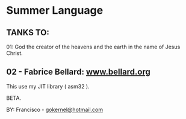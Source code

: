 # Summer Language

TANKS TO:
----------------------------------------------
  01: God the creator of the heavens and the earth in the name of Jesus Christ.

  02 - Fabrice Bellard: www.bellard.org
----------------------------------------------

This use my JIT library ( asm32 ).

BETA.

BY: Francisco - gokernel@hotmail.com
